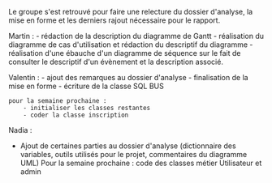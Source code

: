 Le groupe s'est retrouvé pour faire une relecture du dossier d'analyse, la mise en forme et les derniers rajout nécessaire pour le rapport.

Martin :
    - rédaction de la description du diagramme de Gantt
    - réalisation du diagramme de cas d'utilisation et rédaction du descriptif du diagramme
    - réalisation d'une ébauche d'un diagramme de séquence sur le fait de consulter le descriptif d'un évènement et la description associé. 

Valentin : 
    - ajout des remarques au dossier d'analyse
    - finalisation de la mise en forme
    - écriture de la classe SQL BUS

    pour la semaine prochaine : 
        - initialiser les classes restantes
        - coder la classe inscription 

Nadia : 
- Ajout de certaines parties au dossier d'analyse (dictionnaire des variables, outils utilisés pour le projet, commentaires du diagramme UML)
 Pour la semaine prochaine : code des classes métier Utilisateur et admin